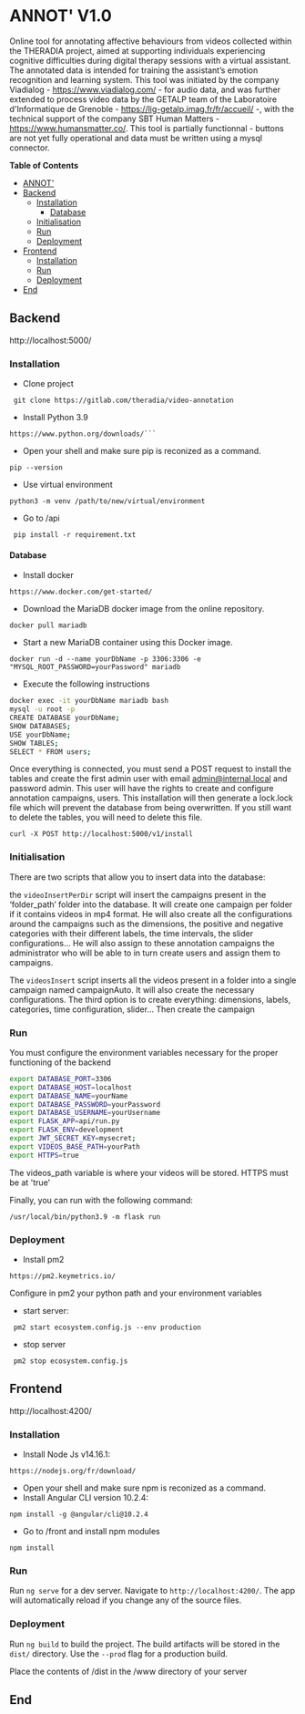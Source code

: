 
# ANNOT' V1.0

Online tool for annotating affective behaviours from videos collected within the THERADIA project, aimed at supporting individuals experiencing cognitive difficulties during digital therapy sessions with a virtual assistant. The annotated data is intended for training the assistant’s emotion recognition and learning system. This tool was initiated by the company Viadialog - https://www.viadialog.com/ - for audio data, and was further extended to process video data by the GETALP team of the Laboratoire d'Informatique de Grenoble - https://lig-getalp.imag.fr/fr/accueil/ -, with the technical support of the company SBT Human Matters - https://www.humansmatter.co/. This tool is partially functionnal - buttons are not yet fully operational and data must be written using a mysql connector.

**Table of Contents**

- [ANNOT'](#annot)
- [Backend](#backend)
  - [Installation](#installation)
    - [Database](#database)
  - [Initialisation](#initialisation)
  - [Run](#run)
  - [Deployment](#deployment)
- [Frontend](#frontend)
  - [Installation](#installation-1)
  - [Run](#run-1)
  - [Deployment](#deployment-1)
- [End](#end)
  
## Backend
http://localhost:5000/

### Installation

- Clone project
```
 git clone https://gitlab.com/theradia/video-annotation
```
- Install Python 3.9
```
https://www.python.org/downloads/```
```
- Open your shell and make sure pip is reconized as a command.
```
pip --version
```
- Use virtual environment
```
python3 -m venv /path/to/new/virtual/environment
```
- Go to  /api
```
 pip install -r requirement.txt
 ```

#### Database

- Install docker
```
https://www.docker.com/get-started/
```
- Download the MariaDB docker image from the online repository.
```
docker pull mariadb
```
- Start a new MariaDB container using this Docker image.
```
docker run -d --name yourDbName -p 3306:3306 -e
"MYSQL_ROOT_PASSWORD=yourPassword" mariadb
```
- Execute the following instructions

```bash
docker exec -it yourDbName mariadb bash
mysql -u root -p
CREATE DATABASE yourDbName;
SHOW DATABASES;
USE yourDbName;
SHOW TABLES;
SELECT * FROM users;
```
Once everything is connected, you must send a POST request to install the tables and create the first admin user with email admin@internal.local and password admin. This user will have the rights to create and configure annotation campaigns, users. This installation will then generate a lock.lock file which will prevent the database from being overwritten. If you still want to delete the tables, you will need to delete this file.
```
curl -X POST http://localhost:5000/v1/install
```

### Initialisation

There are two scripts that allow you to insert data into the database:

the `videoInsertPerDir` script will insert the campaigns present in the ‘folder_path’ folder into the database. It will create one campaign per folder if it contains videos in mp4 format. He will also create all the configurations around the campaigns such as the dimensions, the positive and negative categories with their different labels, the time intervals, the slider configurations... He will also assign to these annotation campaigns the administrator who will be able to in turn create users and assign them to campaigns.

The `videosInsert` script inserts all the videos present in a folder into a single campaign named campaignAuto. It will also create the necessary configurations.
The third option is to create everything: dimensions, labels, categories, time configuration, slider… Then create the campaign



### Run

You must configure the environment variables necessary for the proper functioning of the backend
```bash
export DATABASE_PORT=3306
export DATABASE_HOST=localhost
export DATABASE_NAME=yourName
export DATABASE_PASSWORD=yourPassword
export DATABASE_USERNAME=yourUsername
export FLASK_APP=api/run.py
export FLASK_ENV=development
export JWT_SECRET_KEY=mysecret;
export VIDEOS_BASE_PATH=yourPath
export HTTPS=true
```
The videos_path variable is where your videos will be stored. HTTPS must be at 'true'

Finally, you can run with the following command:
```
/usr/local/bin/python3.9 -m flask run
```
### Deployment
- Install pm2
```
https://pm2.keymetrics.io/
```
Configure in pm2 your python path and your environment variables

- start server:
```
 pm2 start ecosystem.config.js --env production
 ```
- stop server
```
 pm2 stop ecosystem.config.js
 ```

## Frontend
http://localhost:4200/

### Installation
- Install Node Js v14.16.1:
```
https://nodejs.org/fr/download/
 ```
- Open your shell and make sure npm is reconized as a command.
- Install Angular CLI version 10.2.4:
```
npm install -g @angular/cli@10.2.4
 ```
- Go to /front and install npm modules
 ```
npm install
 ```

### Run
Run `ng serve` for a dev server. Navigate to `http://localhost:4200/`. The app will automatically reload if you change any of the source files.

### Deployment

Run `ng build` to build the project. The build artifacts will be stored in the `dist/` directory. Use the `--prod` flag for a production build.

Place the contents of /dist in the /www directory of your server

## End
